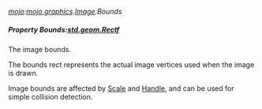 _[mojo](../../modules/mojo/mojo-module.md):[mojo.graphics](../../modules/mojo/mojo-graphics.md).[Image](../../modules/mojo/mojo-graphics-image.md).Bounds_
##### Property Bounds:[std.geom.Rectf](../../modules/std/std-geom-rectf.md)
The image bounds.

The bounds rect represents the actual image vertices used when the image is drawn.

Image bounds are affected by [Scale](mojo-graphics-image-scale.md) and [Handle](mojo-graphics-image-handle.md), and can be used for simple collision detection.
